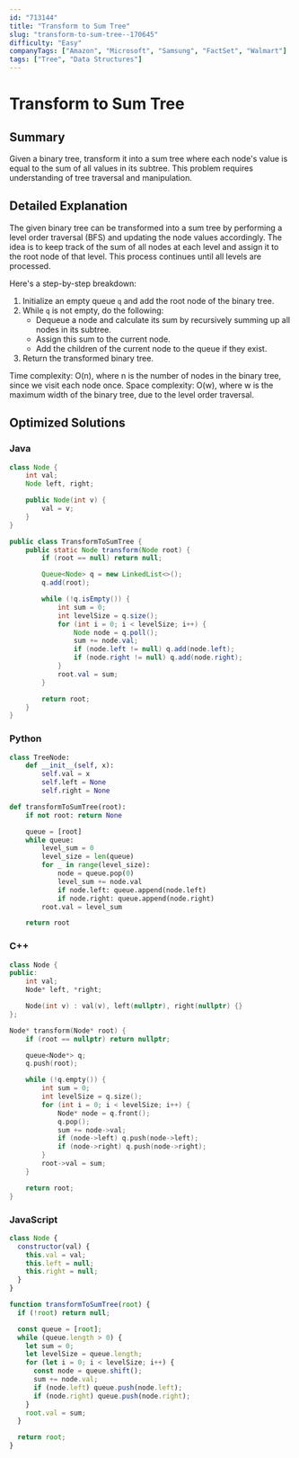 ```yaml
---
id: "713144"
title: "Transform to Sum Tree"
slug: "transform-to-sum-tree--170645"
difficulty: "Easy"
companyTags: ["Amazon", "Microsoft", "Samsung", "FactSet", "Walmart"]
tags: ["Tree", "Data Structures"]
---
```


**Transform to Sum Tree**
=====================

## Summary
Given a binary tree, transform it into a sum tree where each node's value is equal to the sum of all values in its subtree. This problem requires understanding of tree traversal and manipulation.

## Detailed Explanation
The given binary tree can be transformed into a sum tree by performing a level order traversal (BFS) and updating the node values accordingly. The idea is to keep track of the sum of all nodes at each level and assign it to the root node of that level. This process continues until all levels are processed.

Here's a step-by-step breakdown:

1. Initialize an empty queue `q` and add the root node of the binary tree.
2. While `q` is not empty, do the following:
   - Dequeue a node and calculate its sum by recursively summing up all nodes in its subtree.
   - Assign this sum to the current node.
   - Add the children of the current node to the queue if they exist.
3. Return the transformed binary tree.

Time complexity: O(n), where n is the number of nodes in the binary tree, since we visit each node once.
Space complexity: O(w), where w is the maximum width of the binary tree, due to the level order traversal.

## Optimized Solutions
### Java
```java
class Node {
    int val;
    Node left, right;

    public Node(int v) {
        val = v;
    }
}

public class TransformToSumTree {
    public static Node transform(Node root) {
        if (root == null) return null;

        Queue<Node> q = new LinkedList<>();
        q.add(root);

        while (!q.isEmpty()) {
            int sum = 0;
            int levelSize = q.size();
            for (int i = 0; i < levelSize; i++) {
                Node node = q.poll();
                sum += node.val;
                if (node.left != null) q.add(node.left);
                if (node.right != null) q.add(node.right);
            }
            root.val = sum;
        }

        return root;
    }
}
```
### Python
```python
class TreeNode:
    def __init__(self, x):
        self.val = x
        self.left = None
        self.right = None

def transformToSumTree(root):
    if not root: return None

    queue = [root]
    while queue:
        level_sum = 0
        level_size = len(queue)
        for _ in range(level_size):
            node = queue.pop(0)
            level_sum += node.val
            if node.left: queue.append(node.left)
            if node.right: queue.append(node.right)
        root.val = level_sum

    return root
```
### C++
```cpp
class Node {
public:
    int val;
    Node* left, *right;

    Node(int v) : val(v), left(nullptr), right(nullptr) {}
};

Node* transform(Node* root) {
    if (root == nullptr) return nullptr;

    queue<Node*> q;
    q.push(root);

    while (!q.empty()) {
        int sum = 0;
        int levelSize = q.size();
        for (int i = 0; i < levelSize; i++) {
            Node* node = q.front();
            q.pop();
            sum += node->val;
            if (node->left) q.push(node->left);
            if (node->right) q.push(node->right);
        }
        root->val = sum;
    }

    return root;
}
```
### JavaScript
```javascript
class Node {
  constructor(val) {
    this.val = val;
    this.left = null;
    this.right = null;
  }
}

function transformToSumTree(root) {
  if (!root) return null;

  const queue = [root];
  while (queue.length > 0) {
    let sum = 0;
    let levelSize = queue.length;
    for (let i = 0; i < levelSize; i++) {
      const node = queue.shift();
      sum += node.val;
      if (node.left) queue.push(node.left);
      if (node.right) queue.push(node.right);
    }
    root.val = sum;
  }

  return root;
}
```
